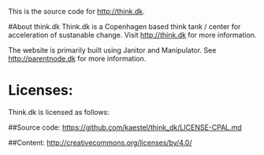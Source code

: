 This is the source code for http://think.dk.

#About think.dk
Think.dk is a Copenhagen based think tank / center for acceleration of sustanable change. Visit http://think.dk for more information.

The website is primarily built using Janitor and Manipulator. See http://parentnode.dk for more information.


# Licenses:
Think.dk is licensed as follows:

##Source code:
https://github.com/kaestel/think_dk/LICENSE-CPAL.md

##Content:
http://creativecommons.org/licenses/by/4.0/